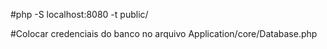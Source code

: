 #php -S localhost:8080 -t public/

#Colocar credenciais do banco no arquivo Application/core/Database.php